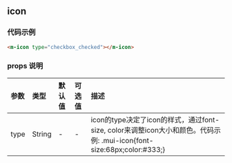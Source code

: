 
## icon
### 代码示例

```html
<m-icon type="checkbox_checked"></m-icon>
```
### props 说明

| 参数      |类型| 默认值    | 可选值|描述    |
|:-------- | :--------|:--------  |:--------|:---------|
|type|String|-|-|icon的type决定了icon的样式，通过font-size, color来调整icon大小和颜色。代码示例:  .mui-icon{font-size:68px;color:#333;}|
